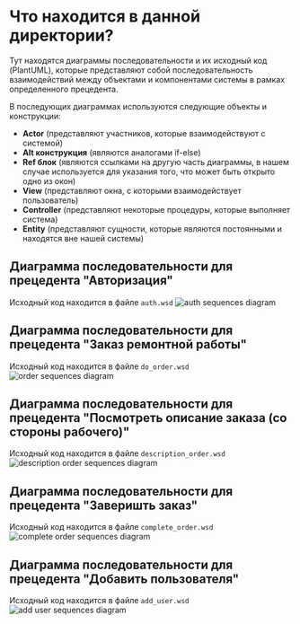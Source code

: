 # Что находится в данной директории?
Тут находятся диаграммы последовательности и их исходный код (PlantUML), которые представляют собой последовательность взаимодействий между объектами и компонентами системы в рамках определенного прецедента.

В последующих диаграммах используются следующие объекты и конструкции:
* **Actor** (представляют участников, которые взаимодействуют с системой)
* **Alt конструкция** (являются аналогами if-else)
* **Ref блок** (являются ссылками на другую часть диаграммы, в нашем случае используется для указания того, что может быть открыто одно из окон)
* **View** (представляют окна, с которыми взаимодействует пользователь)
* **Controller** (представляют некоторые процедуры, которые выполняет система)
* **Entity** (представляют сущности, которые являются постоянными и находятся вне нашей системы)

## Диаграмма последовательности для прецедента "Авторизация"
Исходный код находится в файле `auth.wsd`
![auth sequences diagram](https://www.plantuml.com/plantuml/svg/TLFDRjGm4BxxAKQBn8q3DzG3weaNu5e9UHC34Qa3ZdE0Kxi8AA9I1LS4VOLjgQaRY7c5yHln3OdeRjHUTkpP-NvcnjbjlNQ-swz9T_xvazQywemjZ5BjYyg-r4xlKscUwgxsZnhh7rTl3Dr_e9GkVEDemQUS-5S-val4Srxd5GUvBqYtrBN6ARLiEbjgznh5txddWHFncizHcV81Hxu4wZrY5Cnaed36MAMCzPKNu6SWK4TyWSF0G_wKt_qhBvTR0byvvW_oDryHzwWz0t50OaNGWjD9fT3BoXe_2T6TPn9kT9ho4KVGz1FIEDUu_pXdIgMaJRhtSDCwxH1_mJmI34U8GpZn3n0Dn97u3re-60Tt6_eRpFy4u3TY0CFe1yW-lzsp2x0dliehk58RI11X98B7Ng1yo3tKRbpHoHmtCt0AXr8V4359qE2mHY8AcPZ9XwA_Pw-RkxlLcQuzyO34aGYY-kGMBwWbchcPRMY7q4i2x490-PWuZHDHfcwDZ2lWZWS5TPp0AuyWR3mO3X2Posol4rqd81EVIQiGYo8rAalo8mTmHJ0PYxtluXVVpLy0)
## Диаграмма последовательности для прецедента "Заказ ремонтной работы"
Исходный код находится в файле `do_order.wsd`
![order sequences diagram](https://www.plantuml.com/plantuml/svg/bPFFYXD148Vl_HH5F7lm9XvaJxw0ry3GIVVAu6pFsjqvwCcT82Yx5xq8WiBY2oJhHeVPE7c5gZVorprhY3WYUqYOxbHzN_t978MeVLoSL6JgelR6-YBO5mlhvbQfyBnqfzhh4pBsM2-g-AHsyMdvojA3XqhfUQmzyIU-uPOt_5CQqe7cLMbTL6fMBvpH_YLD-99ttCePzzoHl4Re5ey8n-TStgIh5Q-vbsQI05KPOk7jgIvzACBSM-iEOL_v2eHh4BOGGvlaXEEQP0d9ZZVo5hVuVUee1wx1lze7jzcYZR6cADrnVUkWUy-oIg7wCYRJUwJzu5LYh92PYysvPlP7Ur-uIpxK074BMtVhiDxNVe_trYWrJ8VkFnvhanuHVv1p4DeyauqqKoTdqcH_cXwtGvCtikHlilm_xZDIlwEexO2ZeLGCgPFbr4tu8-wxeKzfv6AYnZZ0crcYNNAFoEiXbbBIi5cvc3gSzYYbg_ZNw75DD8uVsGPiE-GVr4Rv7mIalFkzTcMhO0dF6umbrGLJdyevbBSf-T_glAGxMXqsUOHll3Q_0000)
## Диаграмма последовательности для прецедента "Посмотреть описание заказа (со стороны рабочего)"
Исходный код находится в файле `description_order.wsd`
![description order sequences diagram](https://www.plantuml.com/plantuml/svg/ZLFDRjD04BxFKup25GxSK0we9rw0QwN8YRV8QhfRrXigE2KDvKSW40z0WJTmgePO3d5VOVQD-7Pja6ErKW-svDsPxsU-yK7k4kjc9rDELJwnsQdBZ1uPcoexojNBcT8JHPGVP_eqiSa9gewIsTGzCzezpzueVlo4A9auOrb-IY4hgVsvxAIKYfESpumzLfPeR6OwJUnh7iYbLBYl1_4wqwav6u5NATqj-Y6rNFivtgjGx1S0BLbgbWr8AZmRMKU8HcbNUuF63rwqe7rc1ju725pXiumOobfZ__TPbH8fxJ8Nchv5heBbMWfqx_mdVn6RqZ6HLKTiNYdR-dpOCoINa5tvENhE8oz0ee1IDk6hmhCRaloI6odz8fo0fx7hbpYCR5tFjLprod4JPYDNzoZsyty91Pgj_yg1AVf21pod34T4ZHj-z7JV3mzPlgFwjnJGzvcRSGA_yij3VKTe0zh706Ww1bAitlgbVozbWrR2mLkf0V071Ezm_ELGzoA_Rp39r36m5n2tzXV4t1TnzzuCkHDR55OtHabDSyLo4nqYmRX6Mocw-rJSHhMtNgtpwAUTOqm7G_CVPHr_dNM8WkW0R_oOVm40)
## Диаграмма последовательности для прецедента "Заверишть заказ"
Исходный код находится в файле `complete_order.wsd`
![complete order sequences diagram](https://www.plantuml.com/plantuml/svg/dLFBRXCn5DtxAwomPi4EiK1TyGDi8qMJZ8EYJkpYcGZ1Aas420fInOeL3uaVIAAcJ1vnVk7wZpYUsvP9DAFGBbgFRwxFupxEqYoosQ2Vo8xfNoGgKorZOsLRgNexKBgZX4ZFU_eYib5VngeR3PBibT7Pwzu79Pyz5oBgPCPA-aKpcfFpdoYdbOnI-SxOSsM5Q9k1ZYFxNZRe6t8MjFH3Fw4bxP2vbFG7mJN-S3R2kqvYqdiD7QkKBaFy94VNViGmT4FNPQ0ZT7_Lr1NuHdTxjj-gu54wwsM1vIldIy3FWBJpK_-nU1otos9-1pxaEDhIvfyG9_tONz8UMYQ8uLVMSMm-B_djwQwvbI6Vl3bs_GCE00HeFCvfZYi_LjOQU__EgbW8hhjy-hAYalA5B9gmXwWDR5r1pmYe2EHGF6C7JKrx5DSLnTrm1N1RIGIvoIC_FSdp7RatWDlY32ni0KnhFsxgms78WVYbrAg6Y99CmlQ1BebFHuwxZnUNuSkF2tHSXr0BSRJWV9ZRYWff45mt0Ymy4AmXQygY70iNAabLfQGD0XCaeSyo77x840WigmKSjWsKwCVTZ1QaR9Jc_lFTL0cbuqUv0IHt4vYtPTxNxH1NFLnNNDmGhCjtGjPIix2u7GJaaB1b1lOMa8DDx4XJbzSJkO4TliDeS3eoZgRp96rveHvKOJIumZttSeFatN_vhbi8u3dGBr12I60sxameKTZii6lb5P-TPdha88ap_1_qaxy0)
## Диаграмма последовательности для прецедента "Добавить пользователя"
Исходный код находится в файле `add_user.wsd`
![add user sequences diagram](https://www.plantuml.com/plantuml/svg/jLN1RjD05BplLwpA5H0IwgK7r1C_m3LIjBMt9QgpBcj724wj8qHHAmo8Ao343xY5j6wQEh_mze-ONJjX7JbLXU3GEdRUcvatyxpPJbAXqz4muY8C-wD4wduYNuoa2YHZoVv07GWjXZoKks8KfKzZbJuRl9RyyIPB0X59_kZX9cCYI6FDwGFzeXcLT4EbEJAPEQJ2P5IPGouIm0y7Yh6TUAH2eL_n3VfC5PrHGUTqJHFRH1DESpoyDgTqYUkvwv_WFjy0XASmq582B80S7KV0-au_7SO4f2N-ccPpoW5UuKkeSXXxKaajKjcFuhs1kXl271yEQrrjZ0EH92zZ7NemtvfM1zFT7ZoNmVuTUqkQcTphKcA8NAHA1wcry2CLSAhWCBw0zXjpOjwuwd2dPVKFYugYYcQ-sHKtOtD4Sp0Uunc-xIcBjPfBkR1VXls1sesR0FYzFNlnYRxIr0816eWbOAPDizGwrii-BKF6t4Rm1qzMS-LRd3w1lO8IsD2OW0kdStC2J1jF0SqPN_ZQKuiEBs_hI-dRdwDiRiLTsALoZfNc_Qqwlg3gmWfe2ElnW38rO-vji8kBhG00quiDS6iJPY9AbtDY1pbIgU1XvcepSsG_cR6Ju5wi2NW1rCoGqunnti7USdshVhkczSuuzfg6pioxnLBq5BOhhFMSmUrhcDui3oeyTxi9mvqrOo8Dz9RcRKrYCjnF7LQrzgK7XTMnhBrQK-a6CMCxXEyKsl-PAGxB6YEZH7ekkBIwdEgsfttwWDnnNQ9bzR3ggNg1ArJSr6Qw1QabCTw6yhoV__7UvDQ6-ut6Ixii9ZSPe964Pwj7Uslu_adMFL_xQEjU1H_56Ulel8SmnQtAiLCtgsyB9-ZgFsRgA_YxLBt1GRZkzwIdV2fd-3R-ZORHRm00)